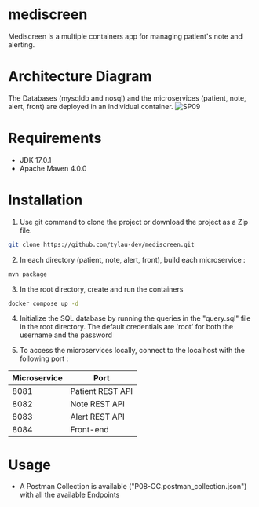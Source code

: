 # mediscreen

Mediscreen is a multiple containers app for managing patient's note and alerting.

# Architecture Diagram
The Databases (mysqldb and nosql) and the microservices (patient, note, alert, front) are deployed in an individual container.
![SP09](https://github.com/tylau-dev/mediscreen/assets/62340191/ca9c48d6-c561-49a2-a6ae-e83d019c4a31)

# Requirements
- JDK 17.0.1
- Apache Maven 4.0.0

# Installation
1) Use git command to clone the project or download the project as a Zip file.
```bash
git clone https://github.com/tylau-dev/mediscreen.git
```

2) In each directory (patient, note, alert, front), build each microservice :
```bash
mvn package
```

3) In the root directory, create and run the containers 
```bash
docker compose up -d
```

4) Initialize the SQL database by running the queries in the "query.sql" file in the root directory.
The default credentials are 'root' for both the username and the password


5) To access the microservices locally, connect to the localhost with the following port :

| Microservice | Port        |
| ------- | ---------------- |
| 8081    | Patient REST API |
| 8082    | Note REST API    |
| 8083    | Alert REST API   |
| 8084    | Front-end        |

# Usage
- A Postman Collection is available ("P08-OC.postman_collection.json") with all the available Endpoints

